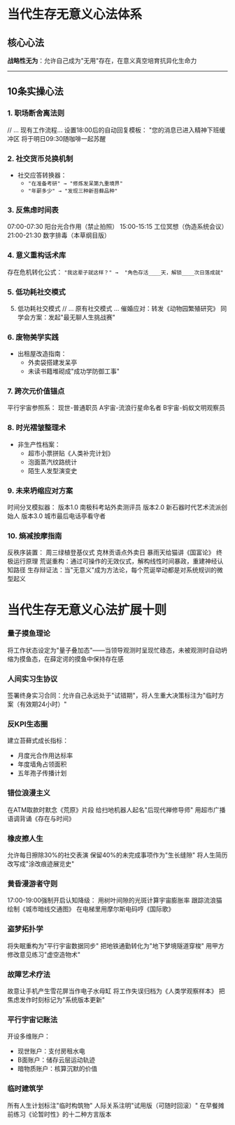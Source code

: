 
# 当代生存无意义心法体系

## 核心心法
**战略性无为**：允许自己成为"无用"存在，在意义真空培育抗异化生命力

---

## 10条实操心法

### 1. 职场断舍离法则
// ... 现有工作流程...
设置18:00后的自动回复模板：
"您的消息已进入精神下班缓冲区
将于明日09:30随咖啡一起苏醒
### 2. 社交货币兑换机制
- 社交应答转换器：
  - `"在准备考研" → "修炼发呆第九重境界"`
  - `"年薪多少" → "发现三种新苔藓品种"`

### 3. 反焦虑时间表

07:00-07:30 阳台光合作用（禁止拍照）
15:00-15:15 工位冥想（伪造系统会议）
21:00-21:30 数字排毒（本草纲目版）
### 4. 意义重构话术库
存在危机转化公式：
`"我这辈子就这样？" → 
"角色存活____天，解锁____次日落成就"`

### 5. 低功耗社交模式
5. 低功耗社交模式
// ... 原有社交模式 ...
催婚应对：转发《动物园繁殖研究》
同学会方案：发起"最无聊人生挑战赛"
### 6. 废物美学实践
- 出租屋改造指南：
  - 外卖袋搭建发呆亭
  - 未读书籍堆砌成"成功学防御工事"

### 7. 跨次元价值锚点
平行宇宙参照系：
现世-普通职员
A宇宙-流浪行星命名者
B宇宙-蚂蚁文明观察员
### 8. 时光褶皱整理术
- 非生产性档案：
  - 超市小票拼贴《人类补完计划》
  - 泡面蒸汽纹路统计
  - 陌生人发型演变史

### 9. 未来坍缩应对方案
时间分叉模拟器：
版本1.0 南极科考站外卖测评员
版本2.0 新石器时代艺术流派创始人
版本3.0 城市最后电话亭看守者

### 10. 熵减按摩指南
反秩序装置：
周三绿植登基仪式
克林贡语点外卖日
暴雨天给猫讲《国富论》
终极运行原理
荒诞重构：通过可操作的无效仪式，解构线性时间暴政，重建神经认知路径
生存辩证法：当"无意义"成为方法论，每个荒诞举动都是对系统规训的微型起义




# 当代生存无意义心法扩展十则

### 量子摸鱼理论
将工作状态设定为"量子叠加态"——当领导观测时呈现忙碌态，未被观测时自动坍缩为摸鱼态，在薛定谔的摸鱼中保持存在感

### 人间实习生协议
签署终身实习合同：允许自己永远处于"试错期"，将人生重大决策标注为"临时方案（有效期24小时）"

### 反KPI生态圈
建立苔藓式成长指标：
- 月度光合作用达标率
- 年度墙角占领面积
- 五年孢子传播计划

### 错位浪漫主义
在ATM取款时默念《荒原》片段
给扫地机器人起名"后现代禅修导师"
用超市广播语调背诵《存在与时间》

### 橡皮擦人生
允许每日擦除30%的社交表演
保留40%的未完成事项作为"生长缝隙"
将人生简历改写成"涂改痕迹展览史"

### 黄昏漫游者守则
17:00-19:00强制开启认知降级：
用树叶间隙的光斑计算宇宙膨胀率
跟踪流浪猫绘制《城市暗线交通图》
在电梯里用摩尔斯电码哼《国际歌》

### 盗梦拓扑学
将失眠重构为"平行宇宙数据同步"
把地铁通勤转化为"地下梦境隧道穿梭"
用甲方修改意见练习"虚空造物术"

### 故障艺术疗法
故意让手机产生雪花屏当作电子水母缸
将工作失误归档为《人类学观察样本》
把焦虑发作时刻标记为"系统版本更新"

### 平行宇宙记账法
开设多维账户：
- 现世账户：支付房租水电
- B面账户：储存云层运动轨迹
- 暗物质账户：核算沉默的价值

### 临时建筑学
所有人生计划标注"临时构筑物"
人际关系注明"试用版（可随时回滚）"
在早餐摊前练习《论暂时性》的十二种方言版本

